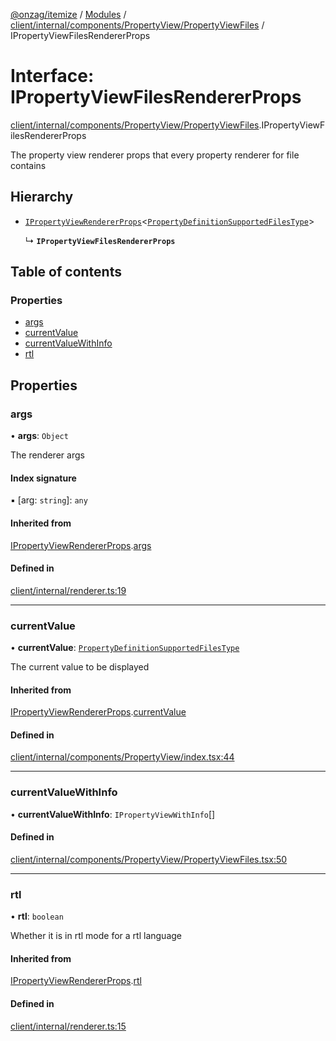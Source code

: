 [@onzag/itemize](../README.md) / [Modules](../modules.md) / [client/internal/components/PropertyView/PropertyViewFiles](../modules/client_internal_components_PropertyView_PropertyViewFiles.md) / IPropertyViewFilesRendererProps

# Interface: IPropertyViewFilesRendererProps

[client/internal/components/PropertyView/PropertyViewFiles](../modules/client_internal_components_PropertyView_PropertyViewFiles.md).IPropertyViewFilesRendererProps

The property view renderer props that every property renderer
for file contains

## Hierarchy

- [`IPropertyViewRendererProps`](client_internal_components_PropertyView.IPropertyViewRendererProps.md)<[`PropertyDefinitionSupportedFilesType`](../modules/base_Root_Module_ItemDefinition_PropertyDefinition_types_files.md#propertydefinitionsupportedfilestype)\>

  ↳ **`IPropertyViewFilesRendererProps`**

## Table of contents

### Properties

- [args](client_internal_components_PropertyView_PropertyViewFiles.IPropertyViewFilesRendererProps.md#args)
- [currentValue](client_internal_components_PropertyView_PropertyViewFiles.IPropertyViewFilesRendererProps.md#currentvalue)
- [currentValueWithInfo](client_internal_components_PropertyView_PropertyViewFiles.IPropertyViewFilesRendererProps.md#currentvaluewithinfo)
- [rtl](client_internal_components_PropertyView_PropertyViewFiles.IPropertyViewFilesRendererProps.md#rtl)

## Properties

### args

• **args**: `Object`

The renderer args

#### Index signature

▪ [arg: `string`]: `any`

#### Inherited from

[IPropertyViewRendererProps](client_internal_components_PropertyView.IPropertyViewRendererProps.md).[args](client_internal_components_PropertyView.IPropertyViewRendererProps.md#args)

#### Defined in

[client/internal/renderer.ts:19](https://github.com/onzag/itemize/blob/f2db74a5/client/internal/renderer.ts#L19)

___

### currentValue

• **currentValue**: [`PropertyDefinitionSupportedFilesType`](../modules/base_Root_Module_ItemDefinition_PropertyDefinition_types_files.md#propertydefinitionsupportedfilestype)

The current value to be displayed

#### Inherited from

[IPropertyViewRendererProps](client_internal_components_PropertyView.IPropertyViewRendererProps.md).[currentValue](client_internal_components_PropertyView.IPropertyViewRendererProps.md#currentvalue)

#### Defined in

[client/internal/components/PropertyView/index.tsx:44](https://github.com/onzag/itemize/blob/f2db74a5/client/internal/components/PropertyView/index.tsx#L44)

___

### currentValueWithInfo

• **currentValueWithInfo**: `IPropertyViewWithInfo`[]

#### Defined in

[client/internal/components/PropertyView/PropertyViewFiles.tsx:50](https://github.com/onzag/itemize/blob/f2db74a5/client/internal/components/PropertyView/PropertyViewFiles.tsx#L50)

___

### rtl

• **rtl**: `boolean`

Whether it is in rtl mode for a rtl language

#### Inherited from

[IPropertyViewRendererProps](client_internal_components_PropertyView.IPropertyViewRendererProps.md).[rtl](client_internal_components_PropertyView.IPropertyViewRendererProps.md#rtl)

#### Defined in

[client/internal/renderer.ts:15](https://github.com/onzag/itemize/blob/f2db74a5/client/internal/renderer.ts#L15)
